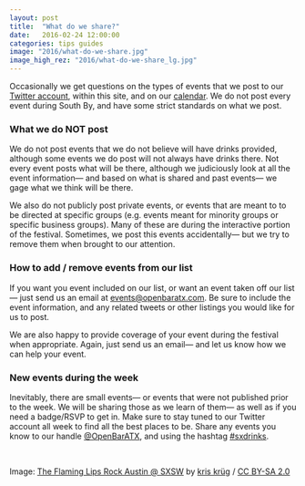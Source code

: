 ```yaml
---
layout: post
title:  "What do we share?"
date:   2016-02-24 12:00:00
categories: tips guides
image: "2016/what-do-we-share.jpg"
image_high_rez: "2016/what-do-we-share_lg.jpg"
---
```


Occasionally we get questions on the types of events that we post to our [Twitter account](https://twitter.com/OpenBarATX), within this site, and on our [calendar](/calendar/). We do not post every event during South By, and have some strict standards on what we post.

### What we do NOT post

We do not post events that we do not believe will have drinks provided, although some events we do post will not always have drinks there. Not every event posts what will be there, although we judiciously look at all the event information— and based on what is shared and past events— we gage what we think will be there.

We also do not publicly post private events, or events that are meant to to be directed at specific groups (e.g. events meant for minority groups or specific business groups). Many of these are during the interactive portion of the festival. Sometimes, we post this events accidentally— but we try to remove them when brought to our attention.

### How to add / remove events from our list

If you want you event included on our list, or want an event taken off our list— just send us an email at [events@openbaratx.com](mailto:events@openbaratx.com). Be sure to include the event information, and any related tweets or other listings you would like for us to post.

We are also happy to provide coverage of your event during the festival when appropriate. Again, just send us an email— and let us know how we can help your event.

### New events during the week

Inevitably, there are small events— or events that were not published prior to the week. We will be sharing those as we learn of them— as well as if you need a badge/RSVP to get in. Make sure to stay tuned to our Twitter account all week to find all the best places to be. Share any events you know to our handle [@OpenBarATX](https://twitter.com/OpenBarATX), and using the hashtag [#sxdrinks](https://twitter.com/search?q=%23sxdrinks).


<br>

Image: <a href="https://www.flickr.com/photos/kk/113472455/" target="\_blank">The Flaming Lips Rock Austin @ SXSW</a> by <a href="https://www.flickr.com/photos/kk/" target="\_blank">kris krüg</a> / <a href="https://creativecommons.org/licenses/by-sa/2.0/" target="\_blank">CC BY-SA 2.0</a>

